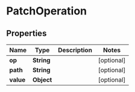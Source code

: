 
# PatchOperation

## Properties
Name | Type | Description | Notes
------------ | ------------- | ------------- | -------------
**op** | **String** |  |  [optional]
**path** | **String** |  |  [optional]
**value** | **Object** |  |  [optional]



